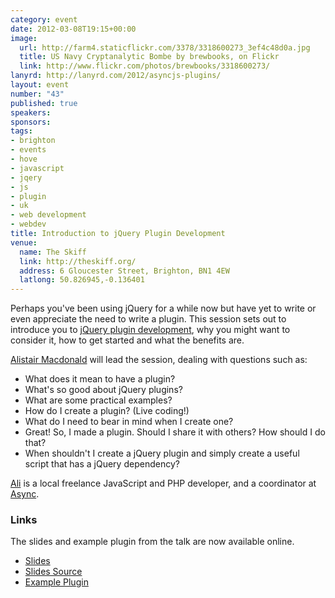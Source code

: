 ```yaml
--- 
category: event
date: 2012-03-08T19:15+00:00
image: 
  url: http://farm4.staticflickr.com/3378/3318600273_3ef4c48d0a.jpg
  title: US Navy Cryptanalytic Bombe by brewbooks, on Flickr
  link: http://www.flickr.com/photos/brewbooks/3318600273/
lanyrd: http://lanyrd.com/2012/asyncjs-plugins/
layout: event
number: "43"
published: true
speakers: 
sponsors: 
tags: 
- brighton
- events
- hove
- javascript
- jqery
- js
- plugin
- uk
- web development
- webdev
title: Introduction to jQuery Plugin Development
venue: 
  name: The Skiff
  link: http://theskiff.org/
  address: 6 Gloucester Street, Brighton, BN1 4EW
  latlong: 50.826945,-0.136401
---
```


<p>Perhaps you've been using jQuery for a while now but have yet to write or even appreciate the need to write a plugin. This session sets out to introduce you to <a href="http://docs.jquery.com/Plugins/Authoring"><span class="summary">jQuery plugin development</span></a>, why you might want to consider it, how to get started and what the benefits are.</p>

<p><a href="http://nubz.com">Alistair Macdonald</a> will lead the session, dealing with questions such as:</p>

<ul>
<li>What does it mean to have a plugin?</li>
	<li>What's so good about jQuery plugins?</li>
	<li>What are some practical examples?</li>
	<li>How do I create a plugin? (Live coding!)</li>
	<li>What do I need to bear in mind when I create one?</li>
	<li>Great! So, I made a plugin. Should I share it with others? How should I do that?</li>
	<li>When shouldn't I create a jQuery plugin and simply create a useful script that has a jQuery dependency?</li>
</ul>
<p><a href="https://twitter.com/nubz">Ali</a> is a local freelance JavaScript and PHP developer, and a coordinator at <a href="http://asyncjs.com">Async</a>.</p>

<h3>Links</h3>

The slides and example plugin from the talk are now available online.

<ul>
<li><a href="http://jsbin.com/ayakox/10/">Slides</a></li>
<li><a href="http://jsbin.com/ayakox/10/edit#javascript,html">Slides Source</a></li>
<li><a href="http://jsbin.com/ovozef/5/edit#javascript,html">Example Plugin</a></li>
</ul>